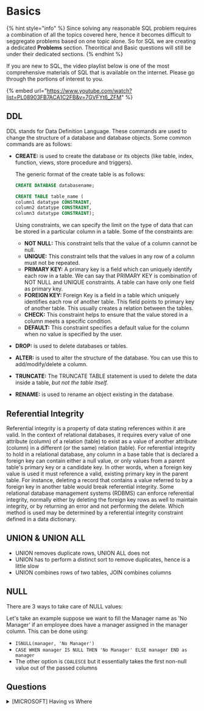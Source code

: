 # Basics

{% hint style="info" %}
Since solving any reasonable SQL problem requires a combination of all the topics covered here, hence it becomes difficult to seggregate problems based on one topic alone. So for SQL we are creating a dedicated **Problems** section. Theoritical and Basic questions will still be under their dedicated sections.
{% endhint %}

If you are new to SQL, the video playlist below[️](https://www.youtube.com/watch?v=7GVFYt6\_ZFM\&list=PL08903FB7ACA1C2FB) is one of the most comprehensive materials of SQL that is available on the internet. Please go through the portions of interest to you.

{% embed url="https://www.youtube.com/watch?list=PL08903FB7ACA1C2FB&v=7GVFYt6_ZFM" %}

## DDL

DDL stands for Data Definition Language. These commands are used to change the structure of a database and database objects. Some common commands are as follows:

*   **CREATE:** is used to create the database or its objects (like table, index, function, views, store procedure and triggers).

    The generic format of the create table is as follows:

    ```sql
    CREATE DATABASE databasename;

    CREATE TABLE table_name (
    column1 datatype CONSTRAINT,
    column2 datatype CONSTRAINT,
    column3 datatype CONSTRAINT); 
    ```

    Using constraints, we can specify the limit on the type of data that can be stored in a particular column in a table. Some of the constraints are:

    * **NOT NULL:** This constraint tells that the value of a column cannot be null.
    * **UNIQUE:** This constraint tells that the values in any row of a column must not be repeated.
    * **PRIMARY KEY:** A primary key is a field which can uniquely identify each row in a table. We can say that PRIMARY KEY is combination of NOT NULL and UNIQUE constraints. A table can have only one field as primary key.
    * **FOREIGN KEY:** Foreign Key is a field in a table which uniquely identifies each row of another table. This field points to primary key of another table. This usually creates a relation between the tables.
    * **CHECK:** This constraint helps to ensure that the value stored in a column meets a specific condition.
    * **DEFAULT:** This constraint specifies a default value for the column when no value is specified by the user.
* **DROP:** is used to delete databases or tables.
* **ALTER:** is used to alter the structure of the database. You can use this to add/modify/delete a column.
* **TRUNCATE:** The TRUNCATE TABLE statement is used to delete the data inside a table, _but not the table itself._
* **RENAME:** is used to rename an object existing in the database.

## Referential Integrity

Referential integrity is a property of data stating references within it are valid. In the context of relational databases, it requires every value of one attribute (column) of a relation (table) to exist as a value of another attribute (column) in a different (or the same) relation (table). For referential integrity to hold in a relational database, any column in a base table that is declared a foreign key can contain either a null value, or only values from a parent table's primary key or a candidate key. In other words, when a foreign key value is used it must reference a valid, existing primary key in the parent table. For instance, deleting a record that contains a value referred to by a foreign key in another table would break referential integrity. Some relational database management systems (RDBMS) can enforce referential integrity, normally either by deleting the foreign key rows as well to maintain integrity, or by returning an error and not performing the delete. Which method is used may be determined by a referential integrity constraint defined in a data dictionary.

## UNION & UNION ALL

* UNION removes duplicate rows, UNION ALL does not
* UNION has to perform a distinct sort to remove duplicates, hence is a little slow
* UNION combines rows of two tables, JOIN combines columns

## NULL

There are 3 ways to take care of NULL values:

Let's take an example suppose we want to fill the Manager name as 'No Manager' if an employee does have a manager assigned in the manager column. This can be done using:

* `ISNULL(manager, 'No Manager')`
* `CASE WHEN manager IS NULL THEN 'No Manager' ELSE manager END as manager`
* The other option is `COALESCE` but it essentially takes the first non-null value out of the passed columns

## Questions

<details>

<summary>[MICROSOFT] Having vs Where</summary>

Can you elborate on the differences between HAVING and WHERE clause in a SQL query?

**Answer**

The major differences between HAVING and WHERE are as follows:

* WHERE can be used with Select, Insert, Update, Delete statements. HAVING can only be used with Select statements
* WHERE filters rows before aggregation, HAVING filters after that

Performance wise there is not much of a difference, the best practice is to filter out unwanted rows as early as possible.

</details>
